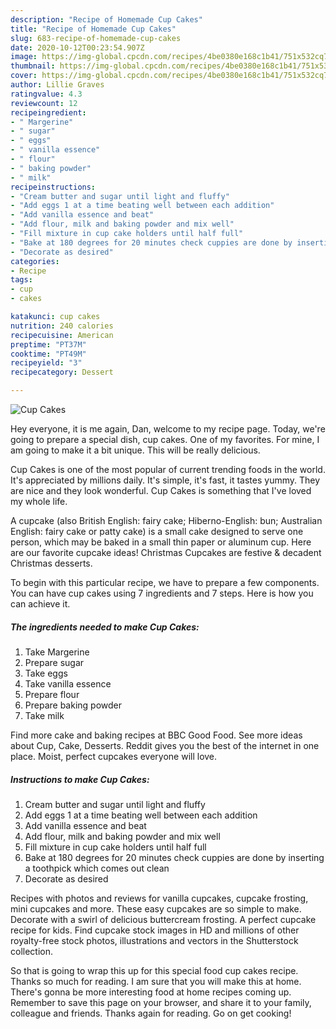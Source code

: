 ```yaml
---
description: "Recipe of Homemade Cup Cakes"
title: "Recipe of Homemade Cup Cakes"
slug: 683-recipe-of-homemade-cup-cakes
date: 2020-10-12T00:23:54.907Z
image: https://img-global.cpcdn.com/recipes/4be0380e168c1b41/751x532cq70/cup-cakes-recipe-main-photo.jpg
thumbnail: https://img-global.cpcdn.com/recipes/4be0380e168c1b41/751x532cq70/cup-cakes-recipe-main-photo.jpg
cover: https://img-global.cpcdn.com/recipes/4be0380e168c1b41/751x532cq70/cup-cakes-recipe-main-photo.jpg
author: Lillie Graves
ratingvalue: 4.3
reviewcount: 12
recipeingredient:
- " Margerine"
- " sugar"
- " eggs"
- " vanilla essence"
- " flour"
- " baking powder"
- " milk"
recipeinstructions:
- "Cream butter and sugar until light and fluffy"
- "Add eggs 1 at a time beating well between each addition"
- "Add vanilla essence and beat"
- "Add flour, milk and baking powder and mix well"
- "Fill mixture in cup cake holders until half full"
- "Bake at 180 degrees for 20 minutes check cuppies are done by inserting a toothpick which comes out clean"
- "Decorate as desired"
categories:
- Recipe
tags:
- cup
- cakes

katakunci: cup cakes 
nutrition: 240 calories
recipecuisine: American
preptime: "PT37M"
cooktime: "PT49M"
recipeyield: "3"
recipecategory: Dessert

---
```



![Cup Cakes](https://img-global.cpcdn.com/recipes/4be0380e168c1b41/751x532cq70/cup-cakes-recipe-main-photo.jpg)

Hey everyone, it is me again, Dan, welcome to my recipe page. Today, we're going to prepare a special dish, cup cakes. One of my favorites. For mine, I am going to make it a bit unique. This will be really delicious.

Cup Cakes is one of the most popular of current trending foods in the world. It's appreciated by millions daily. It's simple, it's fast, it tastes yummy. They are nice and they look wonderful. Cup Cakes is something that I've loved my whole life.

A cupcake (also British English: fairy cake; Hiberno-English: bun; Australian English: fairy cake or patty cake) is a small cake designed to serve one person, which may be baked in a small thin paper or aluminum cup. Here are our favorite cupcake ideas! Christmas Cupcakes are festive &amp; decadent Christmas desserts.


To begin with this particular recipe, we have to prepare a few components. You can have cup cakes using 7 ingredients and 7 steps. Here is how you can achieve it.

<!--inarticleads1-->

##### The ingredients needed to make Cup Cakes:

1. Take  Margerine
1. Prepare  sugar
1. Take  eggs
1. Take  vanilla essence
1. Prepare  flour
1. Prepare  baking powder
1. Take  milk


Find more cake and baking recipes at BBC Good Food. See more ideas about Cup, Cake, Desserts. Reddit gives you the best of the internet in one place. Moist, perfect cupcakes everyone will love. 

<!--inarticleads2-->

##### Instructions to make Cup Cakes:

1. Cream butter and sugar until light and fluffy
1. Add eggs 1 at a time beating well between each addition
1. Add vanilla essence and beat
1. Add flour, milk and baking powder and mix well
1. Fill mixture in cup cake holders until half full
1. Bake at 180 degrees for 20 minutes check cuppies are done by inserting a toothpick which comes out clean
1. Decorate as desired


Recipes with photos and reviews for vanilla cupcakes, cupcake frosting, mini cupcakes and more. These easy cupcakes are so simple to make. Decorate with a swirl of delicious buttercream frosting. A perfect cupcake recipe for kids. Find cupcake stock images in HD and millions of other royalty-free stock photos, illustrations and vectors in the Shutterstock collection. 

So that is going to wrap this up for this special food cup cakes recipe. Thanks so much for reading. I am sure that you will make this at home. There's gonna be more interesting food at home recipes coming up. Remember to save this page on your browser, and share it to your family, colleague and friends. Thanks again for reading. Go on get cooking!
